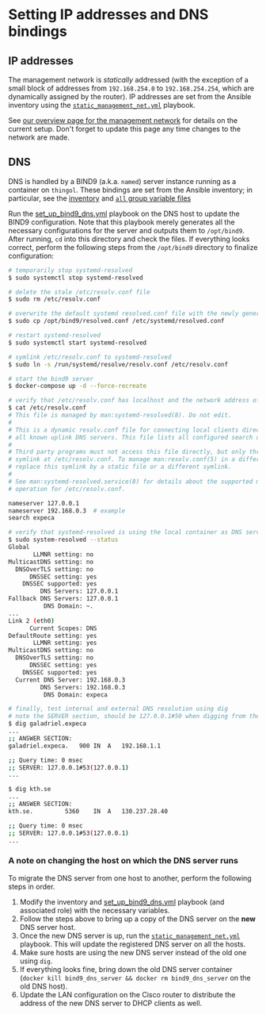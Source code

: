 # Setting IP addresses and DNS bindings

## IP addresses

The management network is *statically* addressed (with the exception of a small block of addresses from `192.168.254.0` to `192.168.254.254`, which are dynamically assigned by the router).
IP addresses are set from the Ansible inventory using the [`static_management_net.yml`](https://github.com/KTH-EXPECA/TestbedConfig/blob/master/ansible/static_management_net.yml) playbook.

See [our overview page for the management network](../technical_documents/management_overview.md) for details on the current setup.
Don't forget to update this page any time changes to the network are made.

## DNS

DNS is handled by a BIND9 (a.k.a. `named`) server instance running as a container on `thingol`.
These bindings are set from the Ansible inventory; in particular, see the [inventory](https://github.com/KTH-EXPECA/TestbedConfig/blob/master/ansible/inventory/hosts.yml) and [`all` group variable files](https://github.com/KTH-EXPECA/TestbedConfig/blob/master/ansible/inventory/group_vars/all.yml)

Run the [set_up_bind9_dns.yml](https://github.com/KTH-EXPECA/TestbedConfig/blob/master/ansible/set_up_bind9_dns.yml) playbook on the DNS host to update the BIND9 configuration.
Note that this playbook merely generates all the necessary configurations for the server and outputs them to `/opt/bind9`.
After running, `cd` into this directory and check the files.
If everything looks correct, perform the following steps from the `/opt/bind9` directory to finalize configuration:

```bash
# temporarily stop systemd-resolved
$ sudo systemctl stop systemd-resolved

# delete the stale /etc/resolv.conf file
$ sudo rm /etc/resolv.conf

# overwrite the default systemd resolved.conf file with the newly generated one
$ sudo cp /opt/bind9/resolved.conf /etc/systemd/resolved.conf

# restart systemd-resolved
$ sudo systemctl start systemd-resolved

# symlink /etc/resolv.conf to systemd-resolved
$ sudo ln -s /run/systemd/resolve/resolv.conf /etc/resolv.conf

# start the bind9 server
$ docker-compose up -d --force-recreate

# verify that /etc/resolv.conf has localhost and the network address of the dns server as dns
$ cat /etc/resolv.conf
# This file is managed by man:systemd-resolved(8). Do not edit.
#
# This is a dynamic resolv.conf file for connecting local clients directly to
# all known uplink DNS servers. This file lists all configured search domains.
#
# Third party programs must not access this file directly, but only through the
# symlink at /etc/resolv.conf. To manage man:resolv.conf(5) in a different way,
# replace this symlink by a static file or a different symlink.
#
# See man:systemd-resolved.service(8) for details about the supported modes of
# operation for /etc/resolv.conf.

nameserver 127.0.0.1
nameserver 192.168.0.3  # example
search expeca

# verify that systemd-resolved is using the local container as DNS server
$ sudo system-resolved --status
Global
       LLMNR setting: no                  
MulticastDNS setting: no                  
  DNSOverTLS setting: no                  
      DNSSEC setting: yes                 
    DNSSEC supported: yes                 
         DNS Servers: 127.0.0.1           
Fallback DNS Servers: 127.0.0.1           
          DNS Domain: ~.
...
Link 2 (eth0)
      Current Scopes: DNS        
DefaultRoute setting: yes        
       LLMNR setting: yes        
MulticastDNS setting: no         
  DNSOverTLS setting: no         
      DNSSEC setting: yes        
    DNSSEC supported: yes        
  Current DNS Server: 192.168.0.3
         DNS Servers: 192.168.0.3
          DNS Domain: expeca

# finally, test internal and external DNS resolution using dig
# note the SERVER section, should be 127.0.0.1#50 when digging from the DNS host
$ dig galadriel.expeca
...
;; ANSWER SECTION:
galadriel.expeca.	900	IN	A	192.168.1.1

;; Query time: 0 msec
;; SERVER: 127.0.0.1#53(127.0.0.1)
...

$ dig kth.se
...
;; ANSWER SECTION:
kth.se.			5360	IN	A	130.237.28.40

;; Query time: 0 msec
;; SERVER: 127.0.0.1#53(127.0.0.1)
...
```

### A note on changing the host on which the DNS server runs

To migrate the DNS server from one host to another, perform the following steps in order.

1. Modify the inventory and [set_up_bind9_dns.yml](https://github.com/KTH-EXPECA/TestbedConfig/blob/master/ansible/set_up_bind9_dns.yml) playbook (and associated role) with the necessary variables.
2. Follow the steps above to bring up a copy of the DNS server on the **new** DNS server host.
3. Once the new DNS server is up, run the [`static_management_net.yml`](https://github.com/KTH-EXPECA/TestbedConfig/blob/master/ansible/static_management_net.yml) playbook.
   This will update the registered DNS server on all the hosts.
4. Make sure hosts are using the new DNS server instead of the old one using `dig`.
5. If everything looks fine, bring down the old DNS server container (`docker kill bind9_dns_server && docker rm bind9_dns_server` on the old DNS host).
6. Update the LAN configuration on the Cisco router to distribute the address of the new DNS server to DHCP clients as well.
